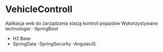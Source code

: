 # VehicleControll
Aplikacja web do zarządzania stacją kontroli pojazdów
Wykorzystywane technologie:
-SpringBoot
- H2 Base
- SpringData
-SpringSecurity
-AngularJS
